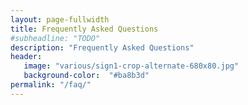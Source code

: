 ```yaml
---
layout: page-fullwidth
title: Frequently Asked Questions
#subheadline: "TODO"
description: "Frequently Asked Questions"
header:
   image: "various/sign1-crop-alternate-680x80.jpg"
   background-color:  "#ba8b3d"
permalink: "/faq/"
---
```

